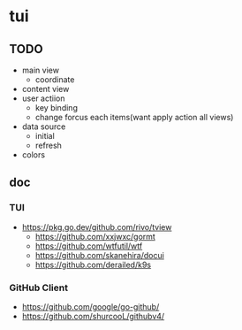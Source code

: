 # tui

## TODO

- main view
  - coordinate
- content view
- user actiion
  - key binding
  - change forcus each items(want apply action all views)
- data source
  - initial
  - refresh
- colors

## doc

### TUI

- https://pkg.go.dev/github.com/rivo/tview
  - https://github.com/xxjwxc/gormt
  - https://github.com/wtfutil/wtf
  - https://github.com/skanehira/docui
  - https://github.com/derailed/k9s

### GitHub Client

- https://github.com/google/go-github/
- https://github.com/shurcooL/githubv4/
